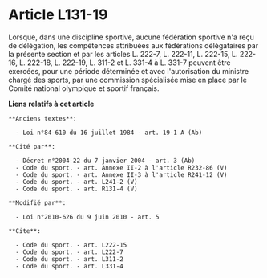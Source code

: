 # Article L131-19

Lorsque, dans une discipline sportive, aucune fédération sportive n'a reçu de délégation, les compétences attribuées aux
fédérations délégataires par la présente section et par les articles L. 222-7, L. 222-11, L. 222-15, L. 222-16, L. 222-18, L.
222-19, L. 311-2 et L. 331-4 à L. 331-7 peuvent être exercées, pour une période déterminée et avec l'autorisation du ministre
chargé des sports, par une commission spécialisée mise en place par le Comité national olympique et sportif français.

**Liens relatifs à cet article**

	**Anciens textes**:

	  - Loi n°84-610 du 16 juillet 1984 - art. 19-1 A (Ab)

	**Cité par**:

	  - Décret n°2004-22 du 7 janvier 2004 - art. 3 (Ab)
	  - Code du sport. - art. Annexe II-2 à l'article R232-86 (V)
	  - Code du sport. - art. Annexe II-3 à l'article R241-12 (V)
	  - Code du sport. - art. L241-2 (V)
	  - Code du sport. - art. R131-4 (V)

	**Modifié par**:

	  - Loi n°2010-626 du 9 juin 2010 - art. 5

	**Cite**:

	  - Code du sport. - art. L222-15
	  - Code du sport. - art. L222-7
	  - Code du sport. - art. L311-2
	  - Code du sport. - art. L331-4
